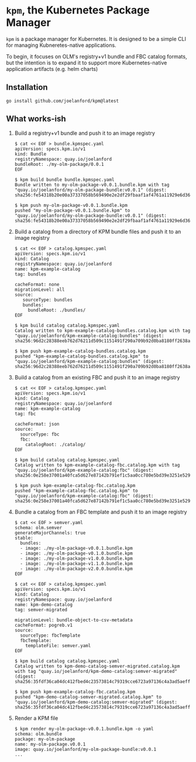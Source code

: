 # `kpm`, the Kubernetes Package Manager

`kpm` is a package manager for Kubernetes. It is designed to be a simple CLI for managing
Kubneretes-native applications.

To begin, it focuses on OLM's registry+v1 bundle and FBC catalog formats, but the intention
is to expand it to support more Kubernetes-native application artifacts (e.g. helm charts)

## Installation

```console
go install github.com/joelanford/kpm@latest
```

## What works-ish

1. Build a registry+v1 bundle and push it to an image registry

   ```
   $ cat << EOF > bundle.kpmspec.yaml
   apiVersion: specs.kpm.io/v1
   kind: Bundle
   registryNamespace: quay.io/joelanford
   bundleRoot: ./my-olm-package/0.0.1
   EOF

   $ kpm build bundle bundle.kpmspec.yaml
   Bundle written to my-olm-package-v0.0.1.bundle.kpm with tag "quay.io/joelanford/my-olm-package-bundle:v0.0.1" (digest: sha256:fe54318b20e00a37337058b569490e2e2df29fbaaf1af4761a11929e6d364ace)

   $ kpm push my-olm-package-v0.0.1.bundle.kpm
   pushed "my-olm-package-v0.0.1.bundle.kpm" to "quay.io/joelanford/my-olm-package-bundle:v0.0.1" (digest: sha256:fe54318b20e00a37337058b569490e2e2df29fbaaf1af4761a11929e6d364ace)
   ```

2. Build a catalog from a directory of KPM bundle files and push it to an image registry

   ```
   $ cat << EOF > catalog.kpmspec.yaml
   apiVersion: specs.kpm.io/v1
   kind: Catalog
   registryNamespace: quay.io/joelanford
   name: kpm-example-catalog
   tag: bundles

   cacheFormat: none
   migrationLevel: all
   source:
      sourceType: bundles
      bundles:
        bundleRoot: ./bundles/
   EOF
   
   $ kpm build catalog catalog.kpmspec.yaml
   Catalog written to kpm-example-catalog-bundles.catalog.kpm with tag "quay.io/joelanford/kpm-example-catalog:bundles" (digest: sha256:96d2c28388eeb762d76211d509c1151491f290a709b92d0ba8180ff2638adcee)
   
   $ kpm push kpm-example-catalog-bundles.catalog.kpm
   pushed "kpm-example-catalog-bundles.catalog.kpm" to "quay.io/joelanford/kpm-example-catalog:bundles" (digest: sha256:96d2c28388eeb762d76211d509c1151491f290a709b92d0ba8180ff2638adcee)
   ```

2. Build a catalog from an existing FBC and push it to an image registry

   ```
   $ cat << EOF > catalog.kpmspec.yaml
   apiVersion: specs.kpm.io/v1
   kind: Catalog
   registryNamespace: quay.io/joelanford
   name: kpm-example-catalog
   tag: fbc

   cacheFormat: json
   source:
     sourceType: fbc
     fbc:
       catalogRoot: ./catalog/
   EOF

   $ kpm build catalog catalog.kpmspec.yaml
   Catalog written to kpm-example-catalog-fbc.catalog.kpm with tag "quay.io/joelanford/kpm-example-catalog:fbc" (digest: sha256:0e258e37001a40fca5d627e87142b791ef1c5aa0cc780e5bd39e3251e52901d2)

   $ kpm push kpm-example-catalog-fbc.catalog.kpm
   pushed "kpm-example-catalog-fbc.catalog.kpm" to "quay.io/joelanford/kpm-example-catalog:fbc" (digest: sha256:0e258e37001a40fca5d627e87142b791ef1c5aa0cc780e5bd39e3251e52901d2)
   ```

3. Bundle a catalog from an FBC template and push it to an image registry

   ```
   $ cat << EOF > semver.yaml
   schema: olm.semver
   generateMajorChannels: true
   stable:
     bundles:
     - image: ./my-olm-package-v0.0.1.bundle.kpm
     - image: ./my-olm-package-v0.1.0.bundle.kpm
     - image: ./my-olm-package-v1.0.0.bundle.kpm
     - image: ./my-olm-package-v1.1.0.bundle.kpm
     - image: ./my-olm-package-v2.0.0.bundle.kpm
   EOF

   $ cat << EOF > catalog.kpmspec.yaml
   apiVersion: specs.kpm.io/v1
   kind: Catalog
   registryNamespace: quay.io/joelanford
   name: kpm-demo-catalog
   tag: semver-migrated

   migrationLevel: bundle-object-to-csv-metadata
   cacheFormat: pogreb.v1
   source:
     sourceType: fbcTemplate
     fbcTemplate:
       templateFile: semver.yaml
   EOF

   $ kpm build catalog catalog.kpmspec.yaml
   Catalog written to kpm-demo-catalog-semver-migrated.catalog.kpm with tag "quay.io/joelanford/kpm-demo-catalog:semver-migrated" (digest: sha256:35fdf36ca04dc412fbed4c23573814c79319cce6723a97136c4a3ad5aeff4941)

   $ kpm push kpm-example-catalog-fbc.catalog.kpm
   pushed "kpm-demo-catalog-semver-migrated.catalog.kpm" to "quay.io/joelanford/kpm-demo-catalog:semver-migrated" (digest: sha256:35fdf36ca04dc412fbed4c23573814c79319cce6723a97136c4a3ad5aeff4941)
   ```

4. Render a KPM file

   ```
   $ kpm render my-olm-package-v0.0.1.bundle.kpm -o yaml
   schema: olm.bundle
   package: my-olm-package
   name: my-olm-package.v0.0.1
   image: quay.io/joelanford/my-olm-package-bundle:v0.0.1
   ...
   ```
